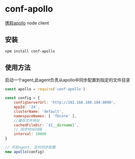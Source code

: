 # conf-apollo
[携程apollo](https://github.com/ctripcorp/apollo) node client

## 安装
```sh
npm install conf-apollo
```

## 使用方法
启动一个agent,此agent负责从apollo中同步配置到指定的文件目录
```js
const apollo = require('conf-apollo')

const config = {
    configServerUrl: 'http://192.168.100.184:8090',
    appId: '24',
    clusterName: 'default',
    namespaceNames: [ 'fbcore' ],
    //缓存文件地址
    cachedFileDir: `${__dirname}`,
    // 同步时间间隔
    interval: 10000
}

// 开启agent, 定时同步配置
new apollo(config)
```
